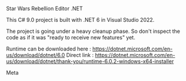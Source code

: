 Star Wars Rebellion Editor .NET

This C# 9.0 project is built with .NET 6 in Visual Studio 2022.

The project is going under a heavy cleanup phase. So don't inspect the code as if it was "ready to receive new features" yet.

Runtime can be downloaded here :
https://dotnet.microsoft.com/en-us/download/dotnet/6.0
Direct link :
https://dotnet.microsoft.com/en-us/download/dotnet/thank-you/runtime-6.0.2-windows-x64-installer

Meta

